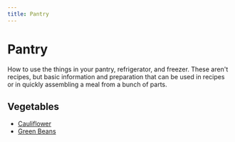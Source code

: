 ```yaml
---
title: Pantry
---
```


# Pantry

How to use the things in your pantry, refrigerator, and freezer. These
aren't recipes, but basic information and preparation that can be used
in recipes or in quickly assembling a meal from a bunch of parts.

## Vegetables

* [Cauliflower](cauliflower)
* [Green Beans](green-beans)

